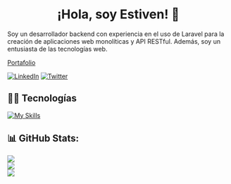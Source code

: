 <h1 align='center' >¡Hola, soy Estiven! 👋</h1>
Soy un desarrollador backend con experiencia en el uso de Laravel para la creación de aplicaciones web monolíticas y API RESTful. Además, soy un entusiasta de las tecnologías web.

[Portafolio](https://maycol.netlify.app/)


[![LinkedIn](https://img.shields.io/badge/LinkedIn-%230077B5.svg?logo=linkedin&logoColor=white)](https://linkedin.com/in/maycol-estiven-muñoz-carmona-95bb1a258/) 
[![Twitter](https://img.shields.io/badge/Twitter-%231DA1F2.svg?logo=Twitter&logoColor=white)](https://twitter.com/stivenm_0) 

## 👨‍💻 Tecnologías
[![My Skills](https://skillicons.dev/icons?i=html,css,js,bootstrap,alpinejs,tailwindcss,php,laravel,mysql,react,vue,git,vscode,livewire)](https://skillicons.dev)

## 📊 GitHub Stats:
![](https://github-readme-stats.vercel.app/api?username=stivenm0&theme=blueberry&hide_border=false&include_all_commits=false&count_private=false)<br/>
![](https://github-readme-streak-stats.herokuapp.com/?user=stivenm0&theme=blueberry&hide_border=false)<br/>
![](https://github-readme-stats.vercel.app/api/top-langs/?username=stivenm0&theme=blueberry&hide_border=false&include_all_commits=false&count_private=false&layout=compact)
